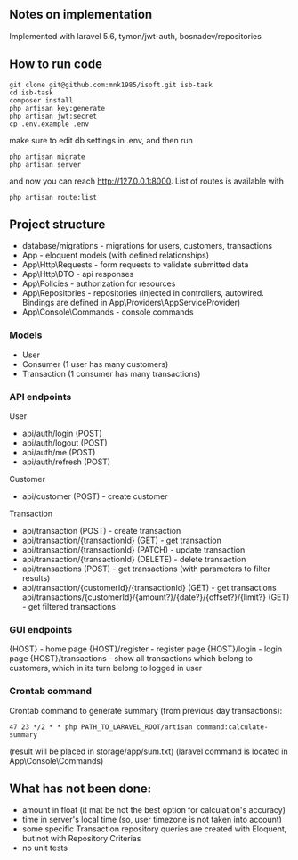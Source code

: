 ## Notes on implementation
Implemented with laravel 5.6, tymon/jwt-auth, bosnadev/repositories

## How to run code
```console
git clone git@github.com:mnk1985/isoft.git isb-task
cd isb-task
composer install
php artisan key:generate
php artisan jwt:secret
cp .env.example .env
```
make sure to edit db settings in .env, and then run
```console
php artisan migrate
php artisan server
```
and now you can reach http://127.0.0.1:8000.
List of routes is available with
```console
php artisan route:list
```

## Project structure
- database/migrations - migrations for users, customers, transactions
- App - eloquent models  (with defined relationships)
- App\Http\Requests - form requests to validate submitted data
- App\Http\DTO - api responses
- App\Policies - authorization for resources
- App\Repositories - repositories (injected in controllers, autowired. Bindings are defined in App\Providers\AppServiceProvider)
- App\Console\Commands - console commands

### Models
- User
- Consumer (1 user has many customers)
- Transaction (1 consumer has many transactions)

### API endpoints
User
- api/auth/login (POST)
- api/auth/logout (POST)
- api/auth/me (POST)
- api/auth/refresh (POST)

Customer
- api/customer (POST) - create customer

Transaction
- api/transaction (POST) - create transaction
- api/transaction/{transactionId} (GET) - get transaction
- api/transaction/{transactionId} (PATCH) - update transaction
- api/transaction/{transactionId} (DELETE) - delete transaction
- api/transactions (POST) - get transactions (with parameters to filter results)
- api/transaction/{customerId}/{transactionId} (GET) - get transactions
api/transactions/{customerId}/{amount?}/{date?}/{offset?}/{limit?} (GET) - get filtered transactions

### GUI endpoints
{HOST} - home page
{HOST}/register - register page
{HOST}/login - login page
{HOST}/transactions - show all transactions which belong to customers, which in its turn belong to logged in user


### Crontab command
Crontab command to generate summary (from previous day transactions):
```console
47 23 */2 * * php PATH_TO_LARAVEL_ROOT/artisan command:calculate-summary
```
(result will be placed in storage/app/sum.txt)
(laravel command is located in App\Console\Commands)


## What has not been done:
- amount in float (it mat be not the best option for calculation's accuracy)
- time in server's local time (so, user timezone is not taken into account)
- some specific Transaction repository queries are created with Eloquent, but not with Repository Criterias 
- no unit tests